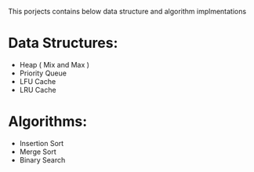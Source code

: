 This porjects contains below data structure and algorithm implmentations


Data Structures:
================
- Heap ( Mix and Max )
- Priority Queue
- LFU Cache
- LRU Cache


Algorithms:
==========
- Insertion Sort
- Merge Sort
- Binary Search